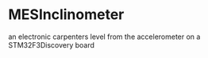 # MESInclinometer
an electronic carpenters level from the accelerometer on a STM32F3Discovery board
